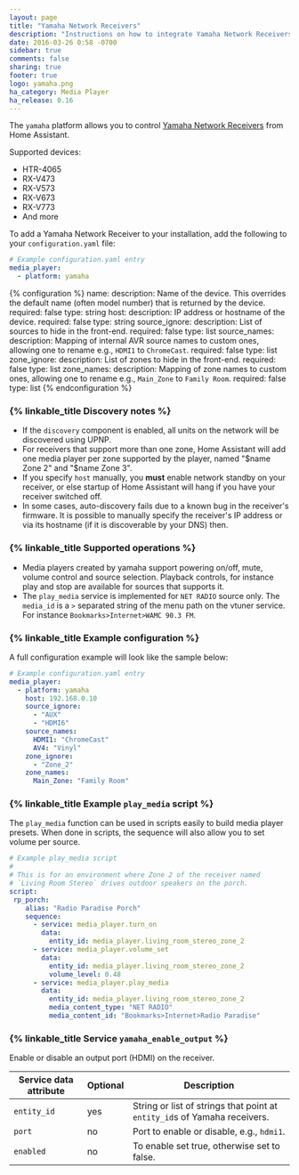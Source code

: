 ```yaml
---
layout: page
title: "Yamaha Network Receivers"
description: "Instructions on how to integrate Yamaha Network Receivers into Home Assistant."
date: 2016-03-26 0:58 -0700
sidebar: true
comments: false
sharing: true
footer: true
logo: yamaha.png
ha_category: Media Player
ha_release: 0.16
---
```


The `yamaha` platform allows you to control [Yamaha Network Receivers](http://usa.yamaha.com/products/audio-visual/av-receivers-amps/rx) from Home Assistant.

Supported devices:

- HTR-4065
- RX-V473
- RX-V573
- RX-V673
- RX-V773
- And more

To add a Yamaha Network Receiver to your installation, add the following to your `configuration.yaml` file:

```yaml
# Example configuration.yaml entry
media_player:
  - platform: yamaha
```

{% configuration %}
name:
  description: Name of the device. This overrides the default name (often model number) that is returned by the device.
  required: false
  type: string
host:
  description: IP address or hostname of the device.
  required: false
  type: string
source_ignore:
  description: List of sources to hide in the front-end.
  required: false
  type: list
source_names:
  description: Mapping of internal AVR source names to custom ones, allowing one to rename e.g., `HDMI1` to `ChromeCast`.
  required: false
  type: list
zone_ignore:
  description: List of zones to hide in the front-end.
  required: false
  type: list
zone_names:
  description: Mapping of zone names to custom ones, allowing one to rename e.g., `Main_Zone` to `Family Room`.
  required: false
  type: list
{% endconfiguration %}

### {% linkable_title Discovery notes %}

- If the `discovery` component is enabled, all units on the network
  will be discovered using UPNP.
- For receivers that support more than one zone, Home Assistant will
  add one media player per zone supported by the player, named "$name
  Zone 2" and "$name Zone 3".
- If you specify `host` manually, you **must** enable network standby
  on your receiver, or else startup of Home Assistant will hang if you
  have your receiver switched off.
- In some cases, auto-discovery fails due to a known bug in the
  receiver's firmware. It is possible to manually specify the
  receiver's IP address or via its hostname (if it is discoverable by
  your DNS) then.

### {% linkable_title Supported operations %}

- Media players created by yamaha support powering on/off, mute,
  volume control and source selection. Playback controls, for instance
  play and stop are available for sources that supports it.
- The `play_media` service is implemented for `NET RADIO` source
  only. The `media_id` is a `>` separated string of the menu path on
  the vtuner service. For instance `Bookmarks>Internet>WAMC 90.3 FM`.

### {% linkable_title Example configuration %}

A full configuration example will look like the sample below:
```yaml
# Example configuration.yaml entry
media_player:
  - platform: yamaha
    host: 192.168.0.10
    source_ignore:
      - "AUX"
      - "HDMI6"
    source_names:
      HDMI1: "ChromeCast"
      AV4: "Vinyl"
    zone_ignore:
      - "Zone_2"
    zone_names:
      Main_Zone: "Family Room"
```

### {% linkable_title Example `play_media` script %}

The `play_media` function can be used in scripts easily to build media
player presets. When done in scripts, the sequence will also allow you
to set volume per source.

```yaml
# Example play_media script
#
# This is for an environment where Zone 2 of the receiver named
# `Living Room Stereo` drives outdoor speakers on the porch.
script:
 rp_porch:
    alias: "Radio Paradise Porch"
    sequence:
      - service: media_player.turn_on
        data:
          entity_id: media_player.living_room_stereo_zone_2
      - service: media_player.volume_set
        data:
          entity_id: media_player.living_room_stereo_zone_2
          volume_level: 0.48
      - service: media_player.play_media
        data:
          entity_id: media_player.living_room_stereo_zone_2
          media_content_type: "NET RADIO"
          media_content_id: "Bookmarks>Internet>Radio Paradise"

```

### {% linkable_title Service `yamaha_enable_output` %}

Enable or disable an output port (HDMI) on the receiver.

| Service data attribute | Optional | Description |
| ---------------------- | -------- | ----------- |
| `entity_id` | yes | String or list of strings that point at `entity_id`s of Yamaha receivers.
| `port` | no | Port to enable or disable, e.g., `hdmi1`.
| `enabled` | no | To enable set true, otherwise set to false.

